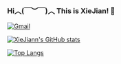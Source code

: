 ### Hi︿(￣︶￣)︿ This is XieJian! 👋  
[![Gmail](https://img.shields.io/badge/-Gmail-c14438?style=flat&logo=Gmail&logoColor=white)](mailto:jianxie0@gmail.com)



[![XieJiann's GitHub stats](https://github-readme-stats.vercel.app/api?username=XieJiann&count_private=true)](https://github.com/anuraghazra/github-readme-stats)

[![Top Langs](https://github-readme-stats.vercel.app/api/top-langs/?username=xiejiann&hide=html,CSS&layout=compact)](https://github.com/anuraghazra/github-readme-stats)




